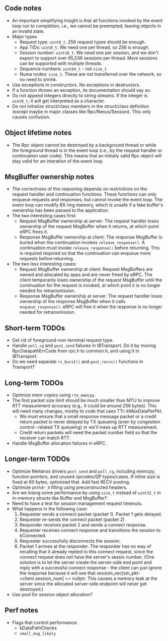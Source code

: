 ## Code notes
 * An important simplifying insight is that all functions invoked by the event
   loop run to completion, i.e., we cannot be preempted, leaving objects in
   an invalid state.
 * Major types
   * Request type: `uint8_t`. 256 request types should be enough.
   * App TIDs: `uint8_t`. We need one per thread, so 256 is enough.
   * Session number: `uint16_t`. We need one per session, and we don't expect
     to support over 65,536 sessions per thread. More sessions can be supported
     with multiple threads.
   * Sequence numbers: `uint64_t` - not `size_t`
   * Numa nodes: `size_t`. These are not transferred over the network, so no
     need to shrink.
 * Use exceptions in constructors. No exceptions in destructors.
 * If a function throws an exception, its documentation should say so.
 * Do not append integers directly to string streams. If the integer is
   `uint8_t`, it will get interpreted as a character.
 * Do not initialize struct/class members in the struct/class definition
   (except maybe in major classes like Rpc/Nexus/Session). This only causes
   confusion.

## Object lifetime notes
 * The Rpc object cannot be destroyed by a background thread or while the
   foreground thread is in the event loop (i.e., by the request handler or
   continuation user code). This means that an initially valid Rpc object will
   stay valid for an interation of the event loop.

## MsgBuffer ownership notes
 * The correctness of this reasoning depends on restrictions on the request
   handler and continuation functions. These functions can only enqueue requests
   and responses, but cannot invoke the event loop. The event loop can modify
   RX ring memory, which is unsafe if a fake buffer's ownership has been passed
   to the application.
 * The two interesting cases first:
   * Request MsgBuffer ownership at server: The request handler loses ownership
     of the request MsgBuffer when it returns, at which point eRPC frees it.
   * Response MsgBuffer ownership at client: The response MsgBuffer is buried
     when the continuation invokes `release_response()`. A continuation must
     invoke `release_response()` before returning. This is required required so
     that the continuation can enqueue more requests before returning.
 * The two less interesting cases:
   * Request MsgBuffer ownership at client: Request MsgBuffers are owned and
     allocated by apps and are never freed by eRPC. The client temporarily loses
     ownership of the request MsgBuffer until the continuation for the request
     is invoked, at which point it is no longer needed for retransmission.
   * Response MsgBuffer ownership at server: The request handler loses ownership
     of the response MsgBuffer when it calls `enqueue_response()`. eRPC will
     free it when the response is no longer needed for retransmission.

## Short-term TODOs
 * Get rid of foreground-non-terminal request type.
 * Handle `poll_cq` and `post_send` failures in IBTransport. Do it by moving
   RpcDatapathErrCode from rpc.h to common.h, and using it in IBTransport.
 * Do we need separate `rx_burst()` and `post_recvs()` functions in Transport?

## Long-term TODOs
 * Optimize mem-copies using `rte_memcpy`.
 * The first packet size limit should be much smaller than MTU to improve RTT
   measurement accuracy (e.g., it could be around 256 bytes). This will need
   many changes, mostly to code that uses TTr::kMaxDataPerPkt.
   * We must ensure that a small response message packet or a credit return
     packet is never delayed by TX queueing (even by congestion control--related
     TX queueing) or we'll mess up RTT measurement.
   * Credit return packets will need the packet number field so that the
     receiver can match RTT.
 * Handle MsgBuffer allocation failures in eRPC.

## Longer-term TODOs
 * Optimize Mellanox drivers `post_send` and `poll_cq`, including memcpy,
   function pointers, and unused opcodes/QP types/cases. If inline size is
   fixed at 60 bytes, optimized that. Add fast RECV posting.
 * Optimize `pkthdr_0` filling using preconstructed headers.
 * Are we losing some performance by using `size_t` instead of `uint32_t` in
   in-memory structs like Buffer and MsgBuffer?
 * Need to have a test for session management request timeouts.
 * What happens in the following case:
   1. Requester sends a connect packet (packet 1). Packet 1 gets delayed.
   2. Requester re-sends the connect packet (packet 2).
   3. Responder receives packet 2 and sends a connect response.
   4. Requester receives connect response and transitions the session to
      kConnected.
   5. Requester successfully disconnects the session.
   6. Packet 1 arrives at the responder. The responder has no way of recalling
      that it already replied to this connect request, since the connect request
      does not have the server's sessio number. (One solution is to let the
      server create the server-side end point and reply with a successful connect
      response - the client can just ignore the response because it will see
      that session_vec[sm_pkt->client.session_num] == nullptr. This causes a
      memory leak at the server since the allocated server-side endpoint will
      never get destroyed.)
 * Use pool for session object allocation?

## Perf notes
 * Flags that control performance:
   * kDataPathChecks
   * `small_msg_likely`
